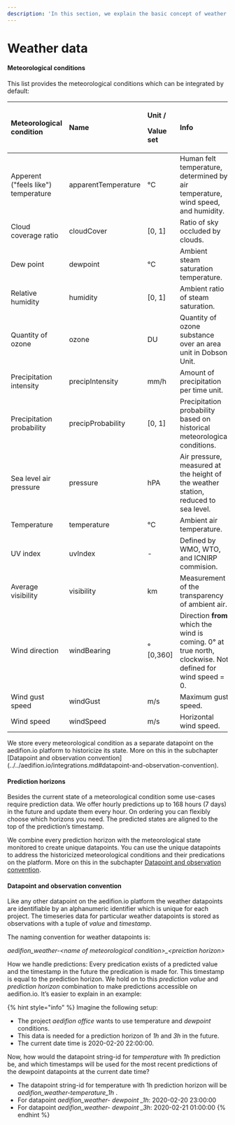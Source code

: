 ```yaml
---
description: 'In this section, we explain the basic concept of weather data integration.'
---
```


# Weather data

#### Meteorological conditions

This list provides the meteorological conditions which can be integrated by default:

<table>
  <thead>
    <tr>
      <th style="text-align:left">​Meteorological condition</th>
      <th style="text-align:left">Name</th>
      <th style="text-align:left">
        <p>Unit /</p>
        <p>Value set</p>
      </th>
      <th style="text-align:left">Info</th>
    </tr>
  </thead>
  <tbody>
    <tr>
      <td style="text-align:left">Apperent ("feels like") temperature</td>
      <td style="text-align:left">apparentTemperature</td>
      <td style="text-align:left">°C</td>
      <td style="text-align:left">Human felt temperature, determined by air temperature, wind speed, and
        humidity.</td>
    </tr>
    <tr>
      <td style="text-align:left">Cloud coverage ratio</td>
      <td style="text-align:left">cloudCover</td>
      <td style="text-align:left">[0, 1]</td>
      <td style="text-align:left">Ratio of sky occluded by clouds.</td>
    </tr>
    <tr>
      <td style="text-align:left">Dew point</td>
      <td style="text-align:left">dewpoint</td>
      <td style="text-align:left">°C</td>
      <td style="text-align:left">Ambient steam saturation temperature.</td>
    </tr>
    <tr>
      <td style="text-align:left">Relative humidity</td>
      <td style="text-align:left">humidity</td>
      <td style="text-align:left">[0, 1]</td>
      <td style="text-align:left">Ambient ratio of steam saturation.</td>
    </tr>
    <tr>
      <td style="text-align:left">Quantity of ozone</td>
      <td style="text-align:left">ozone</td>
      <td style="text-align:left">DU</td>
      <td style="text-align:left">Quantity of ozone substance over an area unit in Dobson Unit.</td>
    </tr>
    <tr>
      <td style="text-align:left">Precipitation intensity</td>
      <td style="text-align:left">precipIntensity</td>
      <td style="text-align:left">mm/h</td>
      <td style="text-align:left">Amount of precipitation per time unit.</td>
    </tr>
    <tr>
      <td style="text-align:left">Precipitation probability</td>
      <td style="text-align:left">precipProbability</td>
      <td style="text-align:left">[0, 1]</td>
      <td style="text-align:left">Precipitation probability based on historical meteorological conditions.</td>
    </tr>
    <tr>
      <td style="text-align:left">Sea level air pressure</td>
      <td style="text-align:left">pressure</td>
      <td style="text-align:left">hPA</td>
      <td style="text-align:left">Air pressure, measured at the height of the weather station, reduced to
        sea level.</td>
    </tr>
    <tr>
      <td style="text-align:left">Temperature</td>
      <td style="text-align:left">temperature</td>
      <td style="text-align:left">°C</td>
      <td style="text-align:left">Ambient air temperature.</td>
    </tr>
    <tr>
      <td style="text-align:left">UV index</td>
      <td style="text-align:left">uvIndex</td>
      <td style="text-align:left">-</td>
      <td style="text-align:left">Defined by WMO, WTO, and ICNIRP commision.</td>
    </tr>
    <tr>
      <td style="text-align:left">Average visibility</td>
      <td style="text-align:left">visibility</td>
      <td style="text-align:left">km</td>
      <td style="text-align:left">Measurement of the transparency of ambient air.</td>
    </tr>
    <tr>
      <td style="text-align:left">Wind direction</td>
      <td style="text-align:left">windBearing</td>
      <td style="text-align:left">° [0,360]</td>
      <td style="text-align:left">Direction <b>from</b> which the wind is coming. 0° at true north, clockwise.
        Not defined for wind speed = 0.</td>
    </tr>
    <tr>
      <td style="text-align:left">Wind gust speed</td>
      <td style="text-align:left">windGust</td>
      <td style="text-align:left">m/s</td>
      <td style="text-align:left">Maximum gust speed.</td>
    </tr>
    <tr>
      <td style="text-align:left">Wind speed</td>
      <td style="text-align:left">windSpeed</td>
      <td style="text-align:left">m/s</td>
      <td style="text-align:left">Horizontal wind speed.</td>
    </tr>
  </tbody>
</table>We store every meteorological condition as a separate datapoint on the aedifion.io platform to historicize its state. More on this in the subchapter [Datapoint and observation convention](../../aedifion.io/integrations.md#datapoint-and-observation-convention).



#### Prediction horizons

Besides the current state of a meteorological condition some use-cases require prediction data. We offer hourly predictions up to 168 hours \(7 days\) in the future and update them every hour. On ordering you can flexibly choose which horizons you need. The predicted states are aligned to the top of the prediction’s timestamp.

We combine every prediction horizon with the meteorological state monitored to create unique datapoints. You can use the unique datapoints to address the historicized meteorological conditions and their predications on the platform. More on this in the subchapter [Datapoint and observation convention](../../aedifion.io/integrations.md#datapoint-and-observation-convention).

#### Datapoint and observation convention

Like any other datapoint on the aedifion.io platform the weather datapoints are identifiable by an alphanumeric identifier which is unique for each project. The timeseries data for particular weather datapoints is stored as observations with a tuple of _value_ and _timestamp_.

 The naming convention for weather datapoints is: 

_aedifion\_weather-&lt;name of meteorological condition&gt;\_&lt;preiction horizon&gt;_

How we handle predictions: Every predication exists of a predicted value and the timestamp in the future the predication is made for. This timestamp is equal to the prediction horizon. We hold on to this _prediction value_ and _prediction horizon_ combination to make predictions accessible on aedifion.io. It’s easier to explain in an example:

{% hint style="info" %}
Imagine the following setup:

* The project _aedifion office_ wants to use temperature and _dewpoint_ conditions.
* This data is needed for a prediction horizon of _1h_ and _3h_ in the future.
* The current date time is 2020-02-20 22:00:00.

Now, how would the datapoint string-id for _temperature_ with _1h_ prediction be, and which timestamps will be used for the most recent predictions of the dewpoint datapoints at the current date time?

* The datapoint string-id for temperature with 1h prediction horizon will be _aedifion\_weather-temperature\_1h_ .
* For datapoint _aedifion\_weather- dewpoint \_1h_: 2020-02-20 23:00:00
* For datapoint _aedifion\_weather- dewpoint \_3h_: 2020-02-21 01:00:00
{% endhint %}

